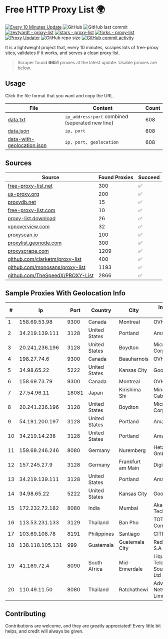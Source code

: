 
# Free HTTP Proxy List 🌍

[![Every 10 Minutes Update](https://github.com/mertguvencli/http-proxy-list/actions/workflows/main.yml/badge.svg?branch=main)](https://github.com/mertguvencli/http-proxy-list/actions/workflows/main.yml)
![GitHub](https://img.shields.io/github/license/mertguvencli/http-proxy-list)
![GitHub last commit](https://img.shields.io/github/last-commit/mertguvencli/http-proxy-list)
[![zevtyardt - proxy-list](https://img.shields.io/static/v1?label=zevtyardt&message=proxy-list&color=blue&logo=github)](https://github.com/zevtyardt/proxy-list "Go to GitHub repo")
[![stars - proxy-list](https://img.shields.io/github/stars/zevtyardt/proxy-list?style=social)](https://github.com/zevtyardt/proxy-list)
[![forks - proxy-list](https://img.shields.io/github/forks/zevtyardt/proxy-list?style=social)](https://github.com/zevtyardt/proxy-list)
[![Proxy Updater](https://github.com/zevtyardt/proxy-list/workflows/Proxy%20Updater/badge.svg)](https://github.com/zevtyardt/proxy-list/actions?query=workflow:"Proxy+Updater")
![GitHub repo size](https://img.shields.io/github/repo-size/zevtyardt/proxy-list)
[![GitHub commit activity](https://img.shields.io/github/commit-activity/m/zevtyardt/proxy-list?logo=commits)](https://github.com/zevtyardt/proxy-list/commits/main)

It is a lightweight project that, every 10 minutes, scrapes lots of free-proxy sites, validates if it works, and serves a clean proxy list.

> Scraper found **6651** proxies at the latest update. Usable proxies are below.

## Usage

Click the file format that you want and copy the URL.

|File|Content|Count|
|----|-------|-----|
|[data.txt](https://raw.githubusercontent.com/mertguvencli/http-proxy-list/main/proxy-list/data.txt)|`ip_address:port` combined (seperated new line)|608|
|[data.json](https://raw.githubusercontent.com/mertguvencli/http-proxy-list/main/proxy-list/data.json)|`ip, port`|608|
|[data-with-geolocation.json](https://raw.githubusercontent.com/mertguvencli/http-proxy-list/main/proxy-list/data-with-geolocation.json)|`ip, port, geolocation`|608|

## Sources

|Source|Found Proxies|Succeed|
|------|-------------|-------|
|[free-proxy-list.net](https://free-proxy-list.net)|300|✅|
|[us-proxy.org](https://www.us-proxy.org)|200|✅|
|[proxydb.net](http://proxydb.net)|15|✅|
|[free-proxy-list.com](https://free-proxy-list.com/?page=&port=&type%5B%5D=http&type%5B%5D=https&up_time=0&search=Search)|10|✅|
|[proxy-list.download](https://www.proxy-list.download/HTTP)|26|✅|
|[vpnoverview.com](https://vpnoverview.com/privacy/anonymous-browsing/free-proxy-servers)|32|✅|
|[proxyscan.io](https://www.proxyscan.io)|100|✅|
|[proxylist.geonode.com](https://proxylist.geonode.com/api/proxy-list?limit=300&page=1&sort_by=lastChecked&sort_type=desc&protocols=http,https)|300|✅|
|[proxyscrape.com](https://api.proxyscrape.com/v2/?request=displayproxies&protocol=http&timeout=10000&country=all&ssl=all&anonymity=all)|1209|✅|
|[github.com/clarketm/proxy-list](https://raw.githubusercontent.com/clarketm/proxy-list/master/proxy-list-raw.txt)|400|✅|
|[github.com/monosans/proxy-list](https://raw.githubusercontent.com/monosans/proxy-list/main/proxies/http.txt)|1193|✅|
|[github.com/TheSpeedX/PROXY-List](https://raw.githubusercontent.com/TheSpeedX/PROXY-List/master/http.txt)|2866|✅|


## Sample Proxies With Geolocation Info

|#|Ip|Port|Country|City|Internet Service Provider|
|-|--|----|-------|----|-------------------------|
|1|158.69.53.98|9300|Canada|Montreal|OVH SAS|
|2|34.219.139.111|3128|United States|Portland|Amazon.com, Inc.|
|3|20.241.236.196|3128|United States|Boydton|Microsoft Corporation|
|4|198.27.74.6|9300|Canada|Beauharnois|OVH SAS|
|5|34.98.65.22|5222|United States|Kansas City|Google LLC|
|6|158.69.73.79|9300|Canada|Montreal|OVH SAS|
|7|27.54.96.11|18081|Japan|Kirishima Shi|Minamikyusyu CableTV Net Inc.|
|8|20.241.236.196|3128|United States|Boydton|Microsoft Corporation|
|9|54.191.200.197|3128|United States|Portland|Amazon.com, Inc.|
|10|34.219.14.238|3128|United States|Portland|Amazon.com, Inc.|
|11|159.69.246.246|8080|Germany|Nuremberg|Hetzner Online GmbH|
|12|157.245.27.9|3128|Germany|Frankfurt am Main|DigitalOcean, LLC|
|13|34.219.139.111|3128|United States|Portland|Amazon.com, Inc.|
|14|34.98.65.22|5222|United States|Kansas City|Google LLC|
|15|172.232.72.182|8080|India|Mumbai|Akamai Technologies, Inc.|
|16|113.53.231.133|3129|Thailand|Ban Pho|TOT Public Company Limited|
|17|103.69.108.78|8191|Philippines|Santiago|CITI Cableworld Inc.|
|18|138.118.105.131|999|Guatemala|Guatemala City|Redes Y Tecnologia S.A|
|19|41.169.72.4|8090|South Africa|Mid-Ennerdale|Liquid Telecommunications South Africa (Pty) Ltd|
|20|110.49.11.50|8080|Thailand|Ratchathewi|Advanced Wireless Network Company Limited|



## Contributing

Contributions are welcome, and they are greatly appreciated! Every
little bit helps, and credit will always be given.

